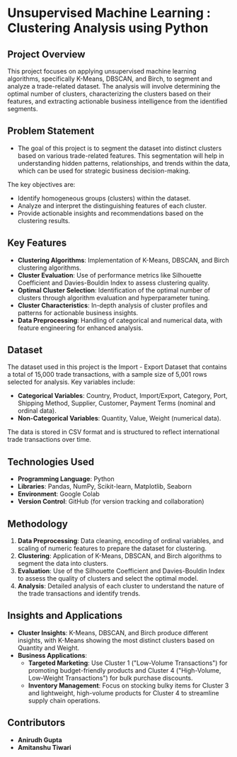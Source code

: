 # Unsupervised Machine Learning : Clustering Analysis using Python

## Project Overview

This project focuses on applying unsupervised machine learning algorithms, specifically K-Means, DBSCAN, and Birch, to segment and analyze a trade-related dataset. The analysis will involve determining the optimal number of clusters, characterizing the clusters based on their features, and extracting actionable business intelligence from the identified segments.

## Problem Statement

- The goal of this project is to segment the dataset into distinct clusters based on various trade-related features. This segmentation will help in understanding hidden patterns, relationships, and trends within the data, which can be used for strategic business decision-making. 

 The key objectives are:

-   Identify homogeneous groups (clusters) within the dataset.
-   Analyze and interpret the distinguishing features of each cluster.
-   Provide actionable insights and recommendations based on the clustering results.

## Key Features

-   **Clustering Algorithms**: Implementation of K-Means, DBSCAN, and Birch clustering algorithms.
-   **Cluster Evaluation**: Use of performance metrics like Silhouette Coefficient and Davies-Bouldin Index to assess clustering quality.
-   **Optimal Cluster Selection**: Identification of the optimal number of clusters through algorithm evaluation and hyperparameter tuning.
-   **Cluster Characteristics**: In-depth analysis of cluster profiles and patterns for actionable business insights.
-   **Data Preprocessing**: Handling of categorical and numerical data, with feature engineering for enhanced analysis.

## Dataset

The dataset used in this project is the Import - Export Dataset that contains a total of 15,000 trade transactions, with a sample size of 5,001 rows selected for analysis. Key variables include:

-   **Categorical Variables**: Country, Product, Import/Export, Category, Port, Shipping Method, Supplier, Customer, Payment Terms (nominal and ordinal data).
-   **Non-Categorical Variables**: Quantity, Value, Weight (numerical data).

The data is stored in CSV format and is structured to reflect international trade transactions over time.

## Technologies Used

-   **Programming Language**: Python
-   **Libraries**: Pandas, NumPy, Scikit-learn, Matplotlib, Seaborn
-   **Environment**: Google Colab
-   **Version Control**: GitHub (for version tracking and collaboration)

## Methodology

1.  **Data Preprocessing**: Data cleaning, encoding of ordinal variables, and scaling of numeric features to prepare the dataset for clustering.
2.  **Clustering**: Application of K-Means, DBSCAN, and Birch algorithms to segment the data into clusters.
3.  **Evaluation**: Use of the Silhouette Coefficient and Davies-Bouldin Index to assess the quality of clusters and select the optimal model.
4.  **Analysis**: Detailed analysis of each cluster to understand the nature of the trade transactions and identify trends.

## Insights and Applications

-   **Cluster Insights**: K-Means, DBSCAN, and Birch produce different insights, with K-Means showing the most distinct clusters based on Quantity and Weight.
-   **Business Applications**:
    -   **Targeted Marketing**: Use Cluster 1 ("Low-Volume Transactions") for promoting budget-friendly products and Cluster 4 ("High-Volume, Low-Weight Transactions") for bulk purchase discounts.
    -   **Inventory Management**: Focus on stocking bulky items for Cluster 3 and lightweight, high-volume products for Cluster 4 to streamline supply chain operations.

## Contributors

-   **Anirudh Gupta**
-  **Amitanshu Tiwari**
